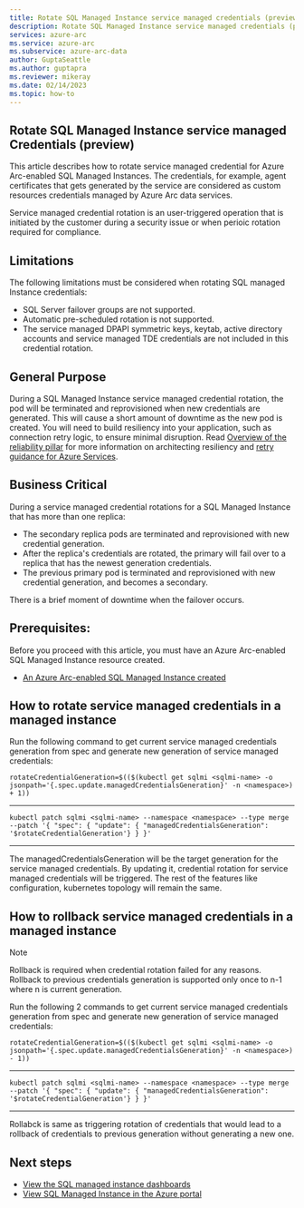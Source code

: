 ```yaml
---
title: Rotate SQL Managed Instance service managed credentials (preview)
description: Rotate SQL Managed Instance service managed credentials (preview)
services: azure-arc
ms.service: azure-arc
ms.subservice: azure-arc-data
author: GuptaSeattle
ms.author: guptapra
ms.reviewer: mikeray
ms.date: 02/14/2023
ms.topic: how-to
---
```


## Rotate SQL Managed Instance service managed Credentials (preview)

This article describes how to rotate service managed credential for Azure Arc-enabled SQL Managed Instances. The credentials, for example, agent certificates that gets generated by the service are considered as custom resources credentials managed by Azure Arc data services.

Service managed credential rotation is an user-triggered operation that is initiated by the customer during a security issue or when perioic rotation required for compliance.

## Limitations

The following limitations must be considered when rotating SQL managed Instance credentials:

- SQL Server failover groups are not supported.
- Automatic pre-scheduled rotation is not supported.
- The service managed DPAPI symmetric keys, keytab, active directory accounts and service managed TDE credentials are not included in this credential rotation.

## General Purpose

During a SQL Managed Instance service managed credential rotation, the pod will be terminated and reprovisioned when new credentials are generated. This will cause a short amount of downtime as the new pod is created. You will need to build resiliency into your application, such as connection retry logic, to ensure minimal disruption. Read [Overview of the reliability pillar](/azure/architecture/framework/resiliency/overview) for more information on architecting resiliency and [retry guidance for Azure Services](/azure/architecture/best-practices/retry-service-specific#sql-database-using-adonet).


## Business Critical

During a service managed credential rotations for a SQL Managed Instance that has more than one replica:

- The secondary replica pods are terminated and reprovisioned with new credential generation.
- After the replica's credentials are rotated, the primary will fail over to a replica that has the newest generation credentials.
- The previous primary pod is terminated and reprovisioned with new credential generation, and becomes a secondary.

There is a brief moment of downtime when the failover occurs.

## Prerequisites: 
Before you proceed with this article, you must have an Azure Arc-enabled SQL Managed Instance resource created.

- [An Azure Arc-enabled SQL Managed Instance created](./create-sql-managed-instance.md)

## How to rotate service managed credentials in a managed instance

Run the following command to get current service managed credentials generation from spec and generate new generation of service managed credentials:

```console
rotateCredentialGeneration=$(($(kubectl get sqlmi <sqlmi-name> -o jsonpath='{.spec.update.managedCredentialsGeneration}' -n <namespace>) + 1)) 
```
---

```console
kubectl patch sqlmi <sqlmi-name> --namespace <namespace> --type merge --patch '{ "spec": { "update": { "managedCredentialsGeneration": '$rotateCredentialGeneration'} } }' 
```
---

The managedCredentialsGeneration will be the target generation for the service managed credentials. By updating it, credential rotation for service managed credentials will be triggered. The rest of the features like configuration, kubernetes topology will remain the same.


## How to rollback service managed credentials in a managed instance

> [!NOTE]
> Rollback is required when credential rotation failed for any reasons. Rollback to previous credentials generation is supported only once to n-1 where n is current generation.

Run the following 2 commands to get current service managed credentials generation from spec and generate new generation of service managed credentials:

```console
rotateCredentialGeneration=$(($(kubectl get sqlmi <sqlmi-name> -o jsonpath='{.spec.update.managedCredentialsGeneration}' -n <namespace>) - 1)) 
```
---

```console
kubectl patch sqlmi <sqlmi-name> --namespace <namespace> --type merge --patch '{ "spec": { "update": { "managedCredentialsGeneration": '$rotateCredentialGeneration'} } }' 
```
---

Rollabck is same as triggering rotation of credentials that would lead to a rollback of credentials to previous generation without generating a new one.


## Next steps
- [View the SQL managed instance dashboards](azure-data-studio-dashboards.md#view-the-sql-managed-instance-dashboards)
- [View SQL Managed Instance in the Azure portal](view-arc-data-services-inventory-in-azure-portal.md)